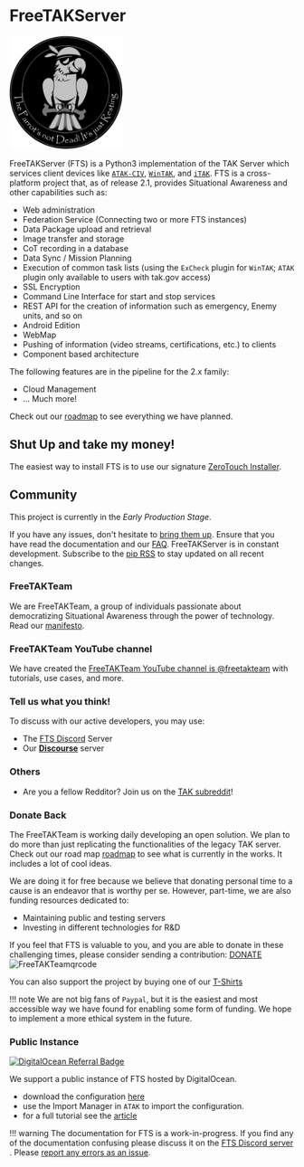 # FreeTAKServer

<img src="assets/FTSLOGOv2.png" width="200" height="200" alt="FTS Logo">

FreeTAKServer (FTS) is a Python3 implementation of the TAK Server
which services client devices like
[`ATAK-CIV`](https://play.google.com/store/apps/details?id=com.atakmap.app.civ),
[`WinTAK`](https://www.civtak.org/2020/09/23/wintak-is-publicly-available/),
and [`iTAK`](https://apps.apple.com/us/app/itak/id1561656396).
FTS is a cross-platform project that,
as of release 2.1,
provides Situational Awareness and other capabilities such as:

- Web administration
- Federation Service (Connecting two or more FTS instances)
- Data Package upload and retrieval
- Image transfer and storage
- CoT recording in a database
-  Data Sync / Mission Planning
- Execution of common task lists (using the `ExCheck` plugin for `WinTAK`; `ATAK` plugin only available to users with tak.gov access)
- SSL Encryption
- Command Line Interface for start and stop services
- REST API for the creation of information such as emergency, Enemy units, and so on
- Android Edition
- WebMap
- Pushing of information (video streams, certifications, etc.) to clients
- Component based architecture

The following features are in the pipeline  for the 2.x family:

 - Cloud Management
 - ... Much more!

Check out our [roadmap](https://github.com/FreeTAKTeam/FreeTakServer/milestones?direction=asc&sort=due_date&state=open) to see everything we have planned.

## Shut Up and take my money!
The easiest way to install FTS is to use our signature [ZeroTouch Installer](Installation/mechanism/Ansible/ZeroTouchInstall.md).  

## Community
This project is currently in the *Early Production Stage*.

If you have any issues, don't hesitate to [bring them up](https://github.com/Tapawingo/FreeTakServer/issues).
Ensure that you have read the documentation and our [FAQ](About/FAQ.md).
FreeTAKServer is in constant development.
Subscribe to the [pip RSS](https://pypi.org/rss/project/freetakserver/releases.xml) to stay updated on all recent changes.

### FreeTAKTeam
We are FreeTAKTeam, a group of individuals passionate about democratizing Situational Awareness through the power of technology.
Read our [manifesto](About/Manifesto.md).

### FreeTAKTeam YouTube channel
We have created the [FreeTAKTeam YouTube channel is @freetakteam](https://www.youtube.com/@freetakteam) with tutorials, use cases, and more.

### Tell us what you think!
To discuss with our active developers, you may use:
- The [FTS Discord](https://discord.gg/m8cBzQM2te) Server
- Our [**Discourse**](https://freetakteam.discourse.group/) server 

### Others
 - Are you a fellow Redditor? Join us on the [TAK subreddit](https://www.reddit.com/r/ATAK/)!

### Donate Back
The FreeTAKTeam is working daily developing an open solution.
We plan to do more than just replicating the functionalities of the legacy TAK server.
Check out our road map [roadmap](https://github.com/FreeTAKTeam/FreeTakServer/milestones?direction=asc&sort=due_date&state=open) to see what is currently in the works.
It includes a lot of cool ideas.

We are doing it for free because
we believe that donating personal time to a cause is an endeavor that is worthy per se.
However, part-time, we are also funding resources dedicated to:

- Maintaining public and testing servers
- Investing in different technologies for R&D

If you feel that FTS is valuable to you,
and you are able to donate in these challenging times,
please consider sending a contribution: [DONATE](https://www.paypal.com/cgi-bin/webscr?cmd=_donations&business=brothercorvo%40gmail.com&item_name=FreeTAKServer+R%26D&currency_code=CAD&source=url)
![FreeTAKTeamqrcode](https://user-images.githubusercontent.com/60719165/162584843-b7121ff7-40d9-4499-b274-a3ff87c3e587.png)

You can also support the project by buying one of our [T-Shirts](http://tee.pub/lic/elARpZYCmaw)

!!! note
    We are not big fans of `Paypal`,
    but it is the easiest and most accessible way we have found for enabling some form of funding.
    We hope to implement a more ethical system in the future.

### Public Instance

[![DigitalOcean Referral Badge](https://web-platforms.sfo2.cdn.digitaloceanspaces.com/WWW/Badge%201.svg)](https://www.digitalocean.com/?refcode=f107fe7b7131&utm_campaign=Referral_Invite&utm_medium=Referral_Program&utm_source=badge)

We support a public instance of FTS hosted by DigitalOcean.

- download the configuration [here](assets/fts-official-pub.zip)
- use the Import Manager in `ATAK` to import the configuration.
- for a full tutorial see the [article](About/PubServer.md)

!!! warning
    The documentation for FTS is a work-in-progress.
    If you find any of the documentation confusing please discuss it on the [FTS Discord server](https://discord.gg/m8cBzQM2te) .
    Please [report any errors as an issue](https://github.com/FreeTAKTeam/FreeTAKServer-User-Docs/issue).
    